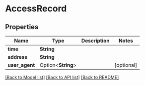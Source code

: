 # AccessRecord

## Properties

Name | Type | Description | Notes
------------ | ------------- | ------------- | -------------
**time** | **String** |  | 
**address** | **String** |  | 
**user_agent** | Option<**String**> |  | [optional]

[[Back to Model list]](../README.md#documentation-for-models) [[Back to API list]](../README.md#documentation-for-api-endpoints) [[Back to README]](../README.md)


